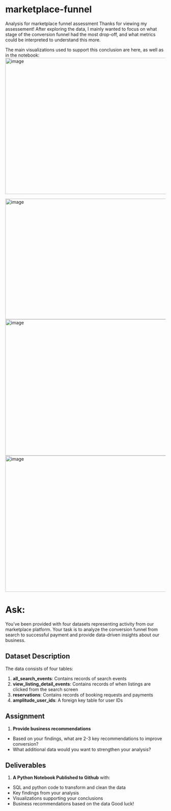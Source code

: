 # marketplace-funnel
Analysis for marketplace funnel assessment
Thanks for viewing my assessement! After exploring the data, I mainly wanted to focus on what stage of the conversion funnel had the most drop-off, and what metrics could be interpreted to understand this more.

The main visualizations used to support this conclusion are here, as well as in the notebook:
<img width="682" height="427" alt="image" src="https://github.com/user-attachments/assets/724290c5-3c1d-49a3-82b4-3cf47a23a2dd" />

<img width="675" height="378" alt="image" src="https://github.com/user-attachments/assets/332b2d15-7a52-4498-bb71-3e71a6878994" />

<img width="990" height="427" alt="image" src="https://github.com/user-attachments/assets/4158afd9-3b1d-4b2c-86b5-cf6b9634b1e7" />

<img width="977" height="427" alt="image" src="https://github.com/user-attachments/assets/2d215af0-c704-4f0f-9489-1e787e7bfa8f" />

# Ask:

You’ve been provided with four datasets representing activity from our marketplace platform. Your task is to analyze the conversion funnel from search to successful payment and provide data-driven insights about our business.
## Dataset Description
The data consists of four tables:
1. **all_search_events**: Contains records of search events
2. **view_listing_detail_events**: Contains records of when listings are clicked from the search screen
3. **reservations**: Contains records of booking requests and payments
4. **amplitude_user_ids**: A foreign key table for user IDs
## Assignment
1. **Provide business recommendations**
- Based on your findings, what are 2-3 key recommendations to improve conversion?
- What additional data would you want to strengthen your analysis?
## Deliverables
1. **A Python Notebook Published to Github** with:
- SQL and python code to transform and clean the data
- Key findings from your analysis
- Visualizations supporting your conclusions
- Business recommendations based on the data
Good luck!

